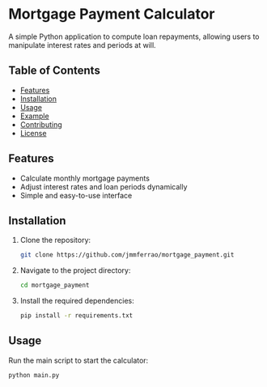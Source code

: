 # Mortgage Payment Calculator

A simple Python application to compute loan repayments, allowing users to manipulate interest rates and periods at will.

## Table of Contents

- [Features](#features)
- [Installation](#installation)
- [Usage](#usage)
- [Example](#example)
- [Contributing](#contributing)
- [License](#license)

## Features

- Calculate monthly mortgage payments
- Adjust interest rates and loan periods dynamically
- Simple and easy-to-use interface

## Installation

1. Clone the repository:
    ```bash
    git clone https://github.com/jmmferrao/mortgage_payment.git
    ```
2. Navigate to the project directory:
    ```bash
    cd mortgage_payment
    ```
3. Install the required dependencies:
    ```bash
    pip install -r requirements.txt
    ```

## Usage

Run the main script to start the calculator:
```bash
python main.py
